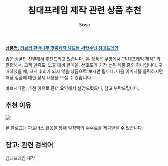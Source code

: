 ﻿---
layout: post
title:  "침대프레임 제작 관련 상품 추천"
author: Soso
categories: [ 가구/인테리어 ]
tags: [침대프레임 제작]
image: https://ads-partners.coupang.com/image1/K3VjheqYUAikl_q4Kz6FZyKQL6nAXeFX-oJo9K3fCGJk0b6Oz7Kophl9KQJTZDkRaQ5CRRW-8bkix-gYYeuCxqGlpdM1p7C_twa_iD0xMFExlAW_hIedMZWp1FmlaGjEQT7Jrwbp29tRd3A0dvB01lrE8sLevcz6h0bEsvDsCbEBk7Vg3Ao8JAIK1iBzSEvP3LSt5HDwT6H1i4pvC-cuFkR6WqqlqCQcL4ggtK124p3Fyfc7N7eObtBCmKGSDV7ry5Oq1QmYg_A2Um5bCKR8aoMT5zr3Aj2IvUSX0_nxx0bdwyYbIg== 
description: "쿠팡에서 침대프레임 제작 관련 상품으로 가장 고객 선호도가 높은 제품 중 하나입니다."
---

<a href="https://link.coupang.com/re/AFFSDP?lptag=AF5673682&pageKey=7000275587&itemId=17164702882&vendorItemId=84337065161&traceid=V0-153-821b1def5732050a&clickBeacon=5pfReSIh7cifJXWmB7L2V43AeRGz%2FNwzhDdQ5MuhhnML0SNAroCTLR1S4q2ySEAB7OZAtpzVXuGoh977np3AmB5skt7Yf4cVFfntK8%2B6C6BqMv3S36yS0vCU2HXhYMwnLEA7bJfCX4mNz8KCps8BtKtFo04NutvupRgyzizAn7D1zAUi%2FcgDC8v53Sy1BXtS9Xrud1KyYN47KgrakPZCFInwsR8WsgZl8%2FG1ex6INLWzlgxtqZ1TecET10wLtOfjZsp7TnUtOBQFV0vf67U%2FoT5A9RogB0R78KXN%2F5HmEefQjkU4ssZ1d0t%2F8Rm0KXfyQKvAB5zoT27TF3IxvqasKIBd2I5%2B07sxepLdyCrqCqNF5pAH%2B6y9fjKcQZelr5UcQ3Wx9QZ7eXtAwmnvsP2z7g5tVEjZhP%2BpoGOqbwLSSyDYagt0veoXaNuQCw1UhKDLIzK8yOMvbkUtEaMckb%2FNdCe6tIK2idFOLgLdEchxw7GC44ShV8LNzwo9kDdR%2B8i66BE9ckOCKq0LhHkfsEcg2BdULgnURhJEapzIhy8YscJYpUhuDQEzgeCL9sXkHYpBo0MW2Wl7f2%2FPdFj0UEiIJhs3lKuCwykbJmazMa5EzAc3815mRyiSVOzkOMCXSyVAq%2FOlZZEuQ%2FcdVmb%2BkD85uVzGRUaujRVYJrveuQ5XvA8pwvsVWMCs3pqRx%2BgX8OoC4LjrnWu5D%2FC%2FFrMne1csEVeZ%2Fl3b7FGhd3DwLY3pT1KIKIMUVuB%2BEWQceL8f6kXZxZMqRe1546hFrWf%2BogyWCro%2FYAPlfY1UOgpHEHe0EFEvcGdXqcVifX6kBf7i1RbJYCwlNaiFyRf0%2F8qrvzrdYtWHApaR5q25%2BlYIIaddsE6ERDWD7afuyIqrqtZbSUiz&requestid=20231102082337305107376709&token=31850C%7CMIXED"><b>상품명: <font color='#01579B'>리브리 편백나무 맞춤제작 헤드형 서랍수납 침대프레임</font></b></a>

좋은 상품만 선별해서 추천드리고 있습니다.
본 상품은 쿠팡에서 "침대프레임 제작" 와 관련해서, 고객 만족도, 노출 대비 판매율, 선호도가 가장 높은 제품 중의 하나입니다.
구매하셨을 때, 크게 후회가 되지 않을 상품으로 보시면 됩니다. 
다음 이미지를 클릭하시면 해당 상품에 대한 상세 내용을 보실 수 있습니다.

바쁘시다면, 추천 이유로 좀더 요약해서 설명드렸으니, 참고 부탁드립니다.

## 추천 이유 

<a href="https://link.coupang.com/re/AFFSDP?lptag=AF5673682&pageKey=7000275587&itemId=17164702882&vendorItemId=84337065161&traceid=V0-153-821b1def5732050a&clickBeacon=5pfReSIh7cifJXWmB7L2V43AeRGz%2FNwzhDdQ5MuhhnML0SNAroCTLR1S4q2ySEAB7OZAtpzVXuGoh977np3AmB5skt7Yf4cVFfntK8%2B6C6BqMv3S36yS0vCU2HXhYMwnLEA7bJfCX4mNz8KCps8BtKtFo04NutvupRgyzizAn7D1zAUi%2FcgDC8v53Sy1BXtS9Xrud1KyYN47KgrakPZCFInwsR8WsgZl8%2FG1ex6INLWzlgxtqZ1TecET10wLtOfjZsp7TnUtOBQFV0vf67U%2FoT5A9RogB0R78KXN%2F5HmEefQjkU4ssZ1d0t%2F8Rm0KXfyQKvAB5zoT27TF3IxvqasKIBd2I5%2B07sxepLdyCrqCqNF5pAH%2B6y9fjKcQZelr5UcQ3Wx9QZ7eXtAwmnvsP2z7g5tVEjZhP%2BpoGOqbwLSSyDYagt0veoXaNuQCw1UhKDLIzK8yOMvbkUtEaMckb%2FNdCe6tIK2idFOLgLdEchxw7GC44ShV8LNzwo9kDdR%2B8i66BE9ckOCKq0LhHkfsEcg2BdULgnURhJEapzIhy8YscJYpUhuDQEzgeCL9sXkHYpBo0MW2Wl7f2%2FPdFj0UEiIJhs3lKuCwykbJmazMa5EzAc3815mRyiSVOzkOMCXSyVAq%2FOlZZEuQ%2FcdVmb%2BkD85uVzGRUaujRVYJrveuQ5XvA8pwvsVWMCs3pqRx%2BgX8OoC4LjrnWu5D%2FC%2FFrMne1csEVeZ%2Fl3b7FGhd3DwLY3pT1KIKIMUVuB%2BEWQceL8f6kXZxZMqRe1546hFrWf%2BogyWCro%2FYAPlfY1UOgpHEHe0EFEvcGdXqcVifX6kBf7i1RbJYCwlNaiFyRf0%2F8qrvzrdYtWHApaR5q25%2BlYIIaddsE6ERDWD7afuyIqrqtZbSUiz&requestid=20231102082337305107376709&token=31850C%7CMIXED"><img src="https://thumbnail8.coupangcdn.com/thumbnails/remote/q89/image/vendor_inventory/0c2e/cf7f100efbd4985d250f0b8435d744968bfef3d8dea6916484d31c50ee98.jpg"></a> 

본 블로그는 파트너스 활동을 통해 일정액의 수수료를 제공받을 수 있습니다.

## 참고: 관련 검색어    
침대프레임 제작